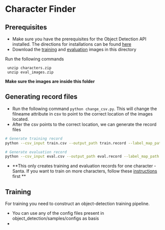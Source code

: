 # Character Finder

## Prerequisites 
* Make sure you have the prerequisites for the Object Detection API installed. The directions for installations can be found [here](https://github.com/tensorflow/models/blob/master/research/object_detection/g3doc/installation.md)
* Download the [training](https://www.dropbox.com/s/linj0vexpsfgju3/characters.zip?dl=1) and [evaluation](https://www.dropbox.com/s/057f3o1zsyd8k26/eval_images.zip?dl=1) images in this directory

Run the  following commands 
```
 unzip characters.zip
 unzip eval_images.zip
```
**Make sure the images are inside this folder** 

## Generating record files
* Run the following command 
` python change_csv.py `.
This will change the filneame attribute in csv to point to the correct location of the images located.
* After the csv points to the correct location, we can generate the record files
 ``` bash
# Generate training record
python --csv_input train.csv --output_path train.record --label_map_path characters_label_map.pbtext 
``` 
``` bash
# Generate evaluation record
python --csv_input eval.csv --output_path eval.record --label_map_path characters_label_map.pbtext 
```

* **This only creates training and evaluation records for one character - Santa. If you want to train on more characters, follow these [instructions](#abcd) first **

## Training
For training you need to construct an object-detection training pipeline. 
* You can use any of the config files present in object\_detection/samples/configs as basis
* 

<a name="abcd"></a>
